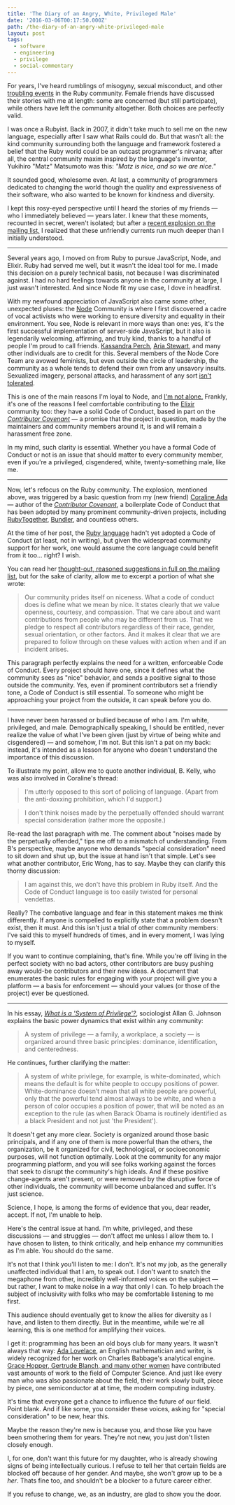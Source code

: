 ```yaml
---
title: 'The Diary of an Angry, White, Privileged Male'
date: '2016-03-06T00:17:50.000Z'
path: /the-diary-of-an-angry-white-privileged-male
layout: post
tags:
  - software
  - engineering
  - privilege
  - social-commentary
---
```

For years, I've heard rumblings of misogyny, sexual misconduct, and other [troubling events](http://martinfowler.com/bliki/SmutOnRails.html) in the Ruby community. Female friends have discussed their stories with me at length: some are concerned (but still participate), while others have left the community altogether. Both choices are perfectly valid.

I was once a Rubyist. Back in 2007, it didn't take much to sell me on the new language, especially after I saw what Rails could do. But that wasn't all: the kind community surrounding both the language and framework fostered a belief that the Ruby world could be an outcast programmer's nirvana; after all, the central community maxim inspired by the language's inventor, Yukihiro "Matz" Matsumoto was this: *"Matz is nice, and so we are nice."* 

It sounded good, wholesome even. At last, a community of programmers dedicated to changing the world though the quality and expressiveness of their software, who also wanted to be known for kindness and diversity.

I kept this rosy-eyed perspective until I heard the stories of my friends &mdash; who I immediately believed &mdash; years later. I knew that these moments, recounted in secret, weren't isolated; but after a [recent explosion on the mailing list,](https://bugs.ruby-lang.org/issues/12004) I realized that these unfriendly currents run much deeper than I initially understood.

---

Several years ago, I moved on from Ruby to pursue JavaScript, Node, and Elixir. Ruby had served me well, but it wasn't the ideal tool for me. I made this decision on a purely technical basis, not because I was discriminated against. I had no hard feelings towards anyone in the community at large, I just wasn't interested. And since Node fit my use case, I dove in headfirst.

With my newfound appreciation of JavaScript also came some other, unexpected pluses: the [Node](http://nodejs.org) Community is where I first discovered a cadre of vocal activists who were working to ensure diversity and equality in their environment. You see, Node is relevant in more ways than one: yes, it's the first successful implementation of server-side JavaScript, but it also is legendarily welcoming, affirming, and truly kind, thanks to a handful of people I'm proud to call friends. [Kassandra Perch](https://twitter.com/nodebotanist), [Aria Stewart](https://twitter.com/aredridel), and many other individuals are to credit for this. Several members of the Node Core Team are avowed feminists, but even outside the circle of leadership, the community as a whole tends to defend their own from any unsavory insults. Sexualized imagery, personal attacks, and harassment of any sort [isn't tolerated](https://github.com/nodejs/node/blob/master/CODE_OF_CONDUCT.md).

This is one of the main reasons I'm loyal to Node, and [I'm not alone.](https://medium.com/node-js-javascript/codes-of-conduct-82ab2d88112d#.xophsltzb) Frankly, it's one of the reasons I feel comfortable contributing to the [Elixir](https://github.com/elixir-lang/elixir/blob/master/CODE_OF_CONDUCT.md) community too: they have a solid Code of Conduct, based in part on the [*Contributor Covenant*](http://contributor-covenant.org) &mdash; a promise that the project in question, made by the maintainers and community members around it, is and will remain a harassment free zone.

In my mind, such clarity is essential. Whether you have a formal Code of Conduct or not is an issue that should matter to every community member, even if you're a privileged, cisgendered, white, twenty-something male, like me.

---

Now, let's refocus on the Ruby community. The explosion, mentioned above, was triggered by a basic question from my (new friend) [Coraline Ada](https://twitter.com/coralineada) &mdash; author of the [*Contributor Covenant*](http://contributor-covenant.org), a boilerplate Code of Conduct that has been adopted by many prominent community-driven projects, including [RubyTogether](https://github.com/rubytogether/rubytogether.org/blob/master/CODE_OF_CONDUCT.md), [Bundler](http://bundler.io), and countless others.

At the time of her post, the [Ruby language](https://www.ruby-lang.org) hadn't yet adopted a Code of Conduct (at least, not in writing), but given the widespread community support for her work, one would assume the core language could benefit from it too... right? I wish.

You can read her [thought-out, reasoned suggestions in full on the mailing list](https://bugs.ruby-lang.org/issues/12004), but for the sake of clarity, allow me to excerpt a portion of what she wrote:

> Our community prides itself on niceness. What a code of conduct does is define what we mean by nice. It states clearly that we value openness, courtesy, and compassion. That we care about and want contributions from people who may be different from us. That we pledge to respect all contributors regardless of their race, gender, sexual orientation, or other factors. And it makes it clear that we are prepared to follow through on these values with action when and if an incident arises.

This paragraph perfectly explains the need for a written, enforceable Code of Conduct. Every project should have one, since it defines what the community sees as "nice" behavior, and sends a positive signal to those outside the community. Yes, even if prominent contributors set a friendly tone, a Code of Conduct is still essential. To someone who might be approaching your project from the outside, it can speak before you do.

---

I have never been harassed or bullied because of who I am. I'm white, privileged, and male. Demographically speaking, I should be entitled, never realize the value of what I've been given (just by virtue of being white and cisgendered) &mdash; and somehow, I'm not. But this isn't a pat on my back: instead, it's intended as a lesson for anyone who doesn't understand the importance of this discussion.

To illustrate my point, allow me to quote another individual, B. Kelly, who was also involved in Coraline's thread:

> I'm utterly opposed to this sort of policing of language. (Apart from the anti-doxxing
prohibition, which I'd support.)

> I don't think noises made by the perpetually offended should warrant special consideration
(rather more the opposite.)

Re-read the last paragraph with me. The comment about "noises made by the perpetually offended," tips me off to a mismatch of understanding. From B's perspective, maybe anyone who demands "special consideration" need to sit down and shut up, but the issue at hand isn't that simple. Let's see what another contributor, Eric Wong, has to say. Maybe they can clarify this thorny discussion:

> I am against this, we don't have this problem in Ruby itself. And the Code of Conduct language is too easily twisted for personal vendettas.

Really? The combative language and fear in this statement makes me think differently. If anyone is compelled to explicitly state that a problem doesn't exist, then it must. And this isn't just a trial of other community members: I've said this to myself hundreds of times, and in every moment, I was lying to myself.

If you want to continue complaining, that's fine. While you're off living in the perfect society with no bad actors, other contributors are busy pushing away would-be contributors and their new ideas. A document that enumerates the basic rules for engaging with your project will give you a platform &mdash; a basis for enforcement &mdash; should your values (or those of the project) ever be questioned.

---

In his essay, [*What is a 'System of Privilege'?*](http://www.agjohnson.us/glad/what-is-a-system-of-privilege), sociologist Allan G. Johnson explains the basic power dynamics that exist within any community:

> A system of privilege &mdash; a family, a workplace, a society &mdash; is organized around three basic principles: dominance, identification, and centeredness.

He continues, further clarifying the matter:

> A system of white privilege, for example, is white-dominated, which means the default is for white people to occupy positions of power. White-dominance doesn’t mean that all white people are powerful, only that the powerful tend almost always to be white, and when a person of color occupies a position of power, that will be noted as an exception to the rule (as when Barack Obama is routinely identified as a black President and not just 'the President').

It doesn't get any more clear. Society is organized around those basic principals, and if any one of them is more powerful than the others, the organization, be it organized for civil, technological, or socioeconomic purposes, will not function optimally. Look at the community for any major programming platform, and you will see folks working against the forces that seek to disrupt the community's high ideals. And if these positive change-agents aren't present, or were removed by the disruptive force of other individuals, the community will become unbalanced and suffer. It's just science.

Science, I hope, is among the forms of evidence that you, dear reader, accept. If not, I'm unable to help.

Here's the central issue at hand. I'm white, privileged, and these discussions &mdash; and struggles &mdash; don't affect me unless I allow them to. I have chosen to listen, to think critically, and help enhance my communities as I'm able. You should do the same.

It's not that I think you'll listen to me: I don't. It's not my job, as the generally unaffected individual that I am, to speak out. I don't want to snatch the megaphone from other, incredibly well-informed voices on the subject &mdash; but rather, I want to make noise in a way that only I can. To help broach the subject of inclusivity with folks who may be comfortable listening to me first.

This audience should eventually get to know the allies for diversity as I have, and listen to them directly. But in the meantime, while we're all learning, this is one method for amplifying their voices.

I get it: programming has been an old boys club for many years. It wasn't always that way: [Ada Lovelace](https://en.wikipedia.org/wiki/Ada_Lovelace), an English mathematician and writer, is widely recognized for her work on Charles Babbage's analytical engine. [Grace Hopper, Gertrude Blanch, and many other women](https://en.wikipedia.org/wiki/Women_in_computing) have contributed vast amounts of work to the field of Computer Science. And just like every man who was also passionate about the field, their work slowly built, piece by piece, one semiconductor at at time, the modern computing industry.

It's time that everyone get a chance to influence the future of our field. Point blank. And if like some, you consider these voices, asking for "special consideration" to be new, hear this.

Maybe the reason they're new is because you, and those like you have been smothering them for years. They're not new, you just don't listen closely enough.

I, for one, don't want this future for my daughter, who is already showing signs of being intellectually curious. I refuse to tell her that certain fields are blocked off because of her gender. And maybe, she won't grow up to be a *her*. Thats fine too, and shouldn't be a blocker to a future career either.

If you refuse to change, we, as an industry, are glad to show you the door.
